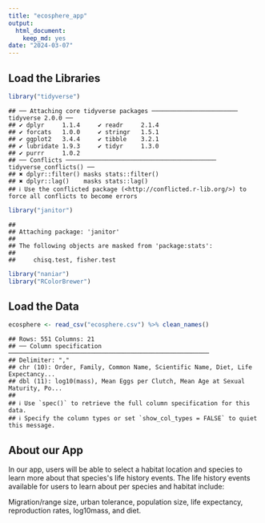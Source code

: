 ```yaml
---
title: "ecosphere_app"
output: 
  html_document: 
    keep_md: yes
date: "2024-03-07"
---
```





## Load the Libraries

```r
library("tidyverse")
```

```
## ── Attaching core tidyverse packages ──────────────────────── tidyverse 2.0.0 ──
## ✔ dplyr     1.1.4     ✔ readr     2.1.4
## ✔ forcats   1.0.0     ✔ stringr   1.5.1
## ✔ ggplot2   3.4.4     ✔ tibble    3.2.1
## ✔ lubridate 1.9.3     ✔ tidyr     1.3.0
## ✔ purrr     1.0.2     
## ── Conflicts ────────────────────────────────────────── tidyverse_conflicts() ──
## ✖ dplyr::filter() masks stats::filter()
## ✖ dplyr::lag()    masks stats::lag()
## ℹ Use the conflicted package (<http://conflicted.r-lib.org/>) to force all conflicts to become errors
```

```r
library("janitor")
```

```
## 
## Attaching package: 'janitor'
## 
## The following objects are masked from 'package:stats':
## 
##     chisq.test, fisher.test
```

```r
library("naniar")
library("RColorBrewer")
```

## Load the Data

```r
ecosphere <- read_csv("ecosphere.csv") %>% clean_names() 
```

```
## Rows: 551 Columns: 21
## ── Column specification ────────────────────────────────────────────────────────
## Delimiter: ","
## chr (10): Order, Family, Common Name, Scientific Name, Diet, Life Expectancy...
## dbl (11): log10(mass), Mean Eggs per Clutch, Mean Age at Sexual Maturity, Po...
## 
## ℹ Use `spec()` to retrieve the full column specification for this data.
## ℹ Specify the column types or set `show_col_types = FALSE` to quiet this message.
```
## About our App 
In our app, users will be able to select a habitat location and species to learn more about that species's life history events. The life history events available for users to learn about per species and habitat include: 

Migration/range size, urban tolerance, population size, life expectancy, reproduction rates, log10mass, and diet. 
